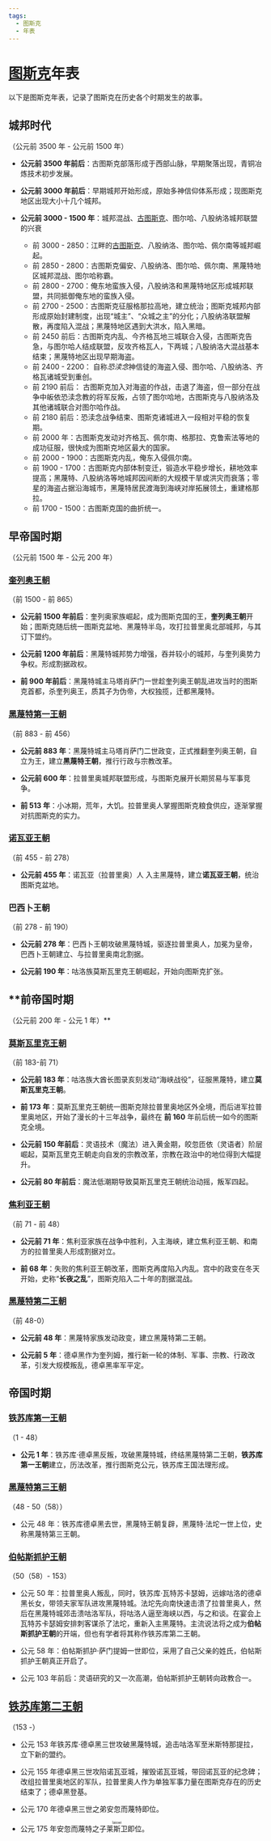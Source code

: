 ```yaml
---
tags:
  - 图斯克
  - 年表
---
```

# [图斯克](../概念/图斯克.md)年表

以下是图斯克年表，记录了图斯克在历史各个时期发生的故事。

## 城邦时代

（公元前 3500 年 - 公元前 1500 年）

- **公元前 3500 年前后**：古图斯克部落形成于西部山脉，早期聚落出现，青铜冶炼技术初步发展。

- **公元前 3000 年前后**：早期城邦开始形成，原始多神信仰体系形成；现图斯克地区出现大小十几个城邦。

- **公元前 3000 - 1500 年**：城邦混战、[古图斯克](../概念/图斯克.md)、图尔哈、八股纳洛城邦联盟的兴衰
	- 前 3000 - 2850：江畔的[古图斯克](../概念/图斯克.md)、八股纳洛、图尔哈、佩尔南等城邦崛起。
	- 前 2850 - 2800：古图斯克偏安、八股纳洛、图尔哈、佩尔南、黑蔑特地区城邦混战、图尔哈称霸。
	- 前 2800 - 2700：俺东地蛮族入侵，八股纳洛和黑蔑特地区形成城邦联盟，共同抵御俺东地的蛮族入侵。
	- 前 2700 - 2500：古图斯克征服格那拉高地，建立统治；图斯克城邦内部形成原始封建制度，出现“城主”、“众城之主”的分化；八股纳洛联盟解散，再度陷入混战；黑蔑特地区遇到大洪水，陷入黑暗。
	- 前 2450 前后：古图斯克内乱、今齐格瓦地三城联合入侵，古图斯克告急，与图尔哈人结成联盟，反攻齐格瓦人，下两城；八股纳洛大混战基本结束；黑蔑特地区出现早期海盗。
	- 前 2400 - 2200： 自称*恐渎念*神信徒的海盗入侵、图尔哈、八股纳洛、齐格瓦诸城受到重创。
	- 前 2190 前后： 古图斯克加入对海盗的作战，击退了海盗，但一部分在战争中皈依恐渎念教的将军反叛，占领了图尔哈地，古图斯克与八股纳洛及其他诸城联合对图尔哈作战。
	- 前 2180 前后：恐渎念战争结束、图斯克诸城进入一段相对平稳的恢复期。
	- 前 2000 年：古图斯克发动对齐格瓦、佩尔南、格那拉、克鲁索法等地的成功征服，很快成为图斯克地区最大的国家。
	- 前 2000 - 1900：古图斯克内乱，俺东入侵佩尔南。
	- 前 1900 - 1700：古图斯克内部体制变迁，锻造水平稳步增长，耕地效率提高；黑蔑特、八股纳洛等地城邦因间断的大规模干旱或洪灾而衰落；零星的海盗占据沿海城市，黑蔑特居民渡海到海峡对岸拓展领土，重建格那拉。
	- 前 1700 - 1500：古图斯克国的曲折统一。

## 早帝国时期

（公元前 1500 年 - 公元 200 年）

### [奎列奥王朝](../概念/奎列奥.md)

（前 1500 - 前 865）

- **公元前 1500 年前后**：奎列奥家族崛起，成为图斯克国的王，**奎列奥王朝**开始；图斯克随后统一图斯克盆地、黑蔑特半岛，攻打拉普里奥北部城邦，与其订下盟约。

- **公元前 1200 年前后**：黑蔑特城邦势力增强，吞并较小的城邦，与奎列奥势力争权。形成割据政权。

- **前 900 年前后**：黑蔑特城主马塔肖萨门一世趁奎列奥王朝乱进攻当时的图斯克首都，杀奎列奥王，质其子为伪帝，大权独揽，迁都黑蔑特。

### [黑蔑特第一王朝](../国家与王朝/黑蔑特王朝.md#黑蔑特第一王朝)

（前 883 - 前 456）

- **公元前 883 年**：黑蔑特城主马塔肖萨门二世政变，正式推翻奎列奥王朝，自立为王，建立**黑蔑特王朝**，推行行政与宗教改革。

- **公元前 600 年**：拉普里奥城邦联盟形成，与图斯克展开长期贸易与军事竞争。

- **前 513 年**：小冰期，荒年，大饥。拉普里奥人掌握图斯克粮食供应，逐渐掌握对抗图斯克的实力。

### [诺瓦亚王朝](../国家与王朝/拉普里奥王朝.md)

（前 455 - 前 278）

- **公元前 455 年**：诺瓦亚（拉普里奥）人 入主黑蔑特，建立**诺瓦亚王朝**，统治图斯克盆地。

### 巴西卜王朝

（前 278 - 前 190）

- **公元前 278 年**：巴西卜王朝攻破黑蔑特城，驱逐拉普里奥人，加冕为皇帝，巴西卜王朝建立、与拉普里奥南北割据。

- **公元前 190 年**：咕洛族莫斯瓦里克王朝崛起，开始向图斯克扩张。

## **前帝国时期

（公元前 200 年 - 公元 1 年）**

### [莫斯瓦里克王朝](../国家与王朝/莫斯瓦里克王朝.md)

（前 183-前 71）

- **公元前 183 年**：咕洛族大酋长图录亥刻发动“海峡战役”，征服黑蔑特，建立**莫斯瓦里克王朝**。

- **前 173 年**：莫斯瓦里克王朝统一图斯克除拉普里奥地区外全境，而后进军拉普里奥地区，开始了漫长的十三年战争，最终在 **前 160** 年前后统一如今的图斯克全境。

- **公元前 150 年前后**：灵语技术（魔法）进入黄金期，皎忽匝依（灵语者）阶层崛起，莫斯瓦里克王朝走向自发的宗教改革，宗教在政治中的地位得到大幅提升。

- **公元前 80 年前后**：魔法低潮期导致莫斯瓦里克王朝统治动摇，叛军四起。

### [焦利亚王朝](../概念/焦利亚.md)

（前 71 - 前 48）

- **公元前 71 年**：焦利亚家族在战争中胜利，入主海峡，建立焦利亚王朝、和南方的拉普里奥人形成割据对立。

- **前 68 年**：失败的焦利亚王朝改革，图斯克再度陷入内乱。宫中的政变在冬天开始，史称“**长夜之乱**”，图斯克陷入二十年的割据混战。

### [黑蔑特第二王朝](../国家与王朝/黑蔑特王朝.md#黑蔑特第二王朝)

（前 48-0）

- **公元前 48 年**：黑蔑特家族发动政变，建立黑蔑特第二王朝。

- **公元前 5 年**：德卓黑作为奎列姆，推行新一轮的体制、军事、宗教、行政改革，引发大规模叛乱，德卓黑率军平定。

## 帝国时期

### [铁苏库第一王朝](../国家与王朝/铁苏库王朝.md#铁苏库第一王朝)

（1 - 48）

- **公元 1 年**：铁苏库·德卓黑反叛，攻破黑蔑特城，终结黑蔑特第二王朝，**铁苏库第一王朝**建立，历法改革，推行图斯克公元，铁苏库王国法理形成。

### [黑蔑特第三王朝](../国家与王朝/黑蔑特王朝.md#黑蔑特第三王朝) 

（48 - 50（58））

- 公元 48 年：铁苏库德卓黑去世，黑蔑特王朝复辟，黑蔑特·法坨一世上位，史称黑蔑特第三王朝。

### [伯帖斯抓护王朝](../概念/伯帖斯抓护.md) 

（50（58）- 153）

- 公元 50 年：拉普里奥人叛乱，同时，铁苏库·瓦特苏卡瑟姆，远嫁咕洛的德卓黑长女，带领夫家军队进攻黑蔑特城。法坨先向南快速击溃了拉普里奥人，然后在黑蔑特城郊击溃咕洛军队，将咕洛人逼至海峡以西，与之和谈。在宴会上瓦特苏卡瑟姆安排刺客谋杀了法坨，重新入主黑蔑特。主流说法将之成为**伯帖斯抓护王朝**的开端，但也有学者将其称作铁苏库第二王朝。

- 公元 58 年：伯帖斯抓护·萨门提姆一世即位，采用了自己父亲的姓氏，伯帖斯抓护王朝真正开启了。

- 公元 103 年前后：灵语研究的又一次高潮，伯帖斯抓护王朝转向政教合一。

## [铁苏库第二王朝](../国家与王朝/铁苏库王朝.md#铁苏库第二王朝)

（153 -）

- 公元 153 年铁苏库·德卓黑三世攻破黑蔑特城，追击咕洛军至米斯特那提拉，立下新的盟约。

- 公元 155 年德卓黑三世攻陷诺瓦亚城，摧毁诺瓦亚城，带回诺瓦亚的纪念碑；改组拉普里奥地区的军队，拉普里奥人作为单独军事力量在图斯克存在的历史结束了；德卓黑登基。

- 公元 170 年德卓黑三世之弟安忽而蔑特即位。

- 公元 175 年安忽而蔑特之子<ruby>莱斯卫<rt>laiswi</rt></ruby>即位。